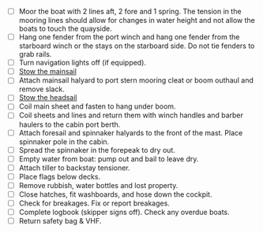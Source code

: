 * [ ] Moor the boat with 2 lines aft, 2 fore and 1 spring. The tension in the
      mooring lines should allow for changes in water height and not allow the
      boats to touch the quayside.
* [ ] Hang one fender from the port winch and hang one fender from the
      starboard winch or the stays on the starboard side. Do not tie fenders to
      grab rails.
* [ ] Turn navigation lights off (if equipped).
* [ ] [Stow the mainsail](sail-handling.md#stowing-the-mainsail)
* [ ] Attach mainsail halyard to port stern mooring cleat or boom outhaul and
      remove slack.
* [ ] [Stow the headsail](sail-handling.md#stowing-the-headsail)
* [ ] Coil main sheet and fasten to hang under boom.
* [ ] Coil sheets and lines and return them with winch handles and barber
      haulers to the cabin port berth.
* [ ] Attach foresail and spinnaker halyards to the front of the mast. Place
      spinnaker pole in the cabin.
* [ ] Spread the spinnaker in the forepeak to dry out.
* [ ] Empty water from boat: pump out and bail to leave dry.
* [ ] Attach tiller to backstay tensioner.
* [ ] Place flags below decks.
* [ ] Remove rubbish, water bottles and lost property.
* [ ] Close hatches, fit washboards, and hose down the cockpit.
* [ ] Check for breakages. Fix or report breakages.
* [ ] Complete logbook (skipper signs off). Check any overdue boats.
* [ ] Return safety bag & VHF.
